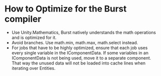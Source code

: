 # How to Optimize for the Burst compiler

* Use Unity.Mathematics, Burst natively understands the math operations and is optimized for it.
* Avoid branches. Use math.min, math.max, math.select instead.
* For jobs that have to be highly optimized, ensure that each job uses every single variable in the IComponentData. If some variables in an IComponentData is not being used, move it to a separate component. That way the unused data will not be loaded into cache lines when iterating over Entities.
